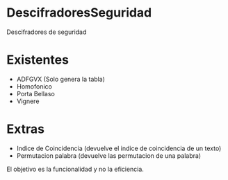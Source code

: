 # DescifradoresSeguridad
Descifradores de seguridad

# Existentes  
* ADFGVX (Solo genera la tabla)
* Homofonico
* Porta Bellaso
* Vignere

# Extras
* Indice de Coincidencia (devuelve el indice de coincidencia de un texto)
* Permutacion palabra (devuelve las permutacion de una palabra)

El objetivo es la funcionalidad y no la eficiencia.
